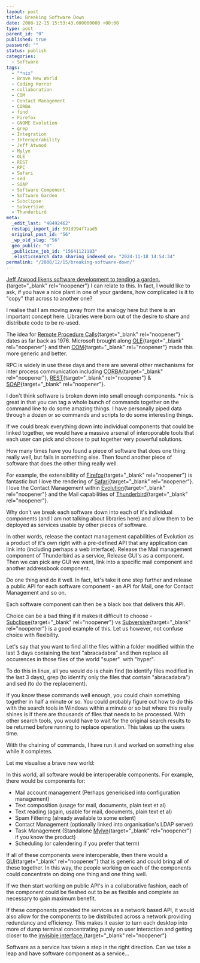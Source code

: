 ```yaml
---
layout: post
title: Breaking Software Down
date: 2008-12-15 15:53:43.000000000 +00:00
type: post
parent_id: "0"
published: true
password: ""
status: publish
categories:
  - Software
tags:
  - "*nix"
  - Brave New World
  - Coding Horror
  - collaboration
  - COM
  - Contact Management
  - CORBA
  - find
  - Firefox
  - GNOME Evolution
  - grep
  - Integration
  - Interoperability
  - Jeff Atwood
  - Mylyn
  - OLE
  - REST
  - RPC
  - Safari
  - sed
  - SOAP
  - Software Component
  - Software Garden
  - Subclipse
  - Subversive
  - Thunderbird
meta:
  _edit_last: "48492462"
  restapi_import_id: 591d994f7aad5
  original_post_id: "56"
  _wp_old_slug: "56"
  geo_public: "0"
  _publicize_job_id: "15641121183"
  _elasticsearch_data_sharing_indexed_on: "2024-11-18 14:54:34"
permalink: "/2008/12/15/breaking-software-down/"
---
```


[Jeff Atwood likens software development to tending a garden.](http://www.codinghorror.com/blog/archives/000987.html "Tending Your Software Garden"){target="\_blank"
rel="noopener"} I can relate to this. In fact, I would like to ask, if you have
a nice plant in one of your gardens, how complicated is it to \"copy\" that
across to another one?

I realise that I am moving away from the analogy here but there is an important
concept here. Libraries were born out of the desire to share and distribute code
to be re-used.

The idea for
[Remote Procedure Calls](http://en.wikipedia.org/wiki/Remote_procedure_call "Remote Procedure Call"){target="\_blank"
rel="noopener"} dates as far back as 1976. Microsoft brought along
[OLE](http://en.wikipedia.org/wiki/Object_Linking_and_Embedding "Object Linking and Embedding"){target="\_blank"
rel="noopener"} and then
[COM](http://en.wikipedia.org/wiki/Component_Object_Model "Component Object Model"){target="\_blank"
rel="noopener"} made this more generic and better.

RPC is widely in use these days and there are several other mechanisms for inter
process communication including
[CORBA](http://en.wikipedia.org/wiki/CORBA "Common Object Request Broker Architecture"){target="_blank"
rel="noopener"},
[REST](http://en.wikipedia.org/wiki/REST "Representational State Transfer"){target="\_blank"
rel="noopener"} & [SOAP](http://en.wikipedia.org/wiki/SOAP_(protocol) "Simple
Object Access Protocol"){target="\_blank" rel="noopener"}.

I don\'t think software is broken down into small enough components. \*nix is
great in that you can tag a whole bunch of commands together on the command line
to do some amazing things. I have personally piped data through a dozen or so
commands and scripts to do some interesting things.

If we could break everything down into individual components that could be
linked together, we would have a massive arsenal of interoporable tools that
each user can pick and choose to put together very powerful solutions.

How many times have you found a piece of software that does one thing really
well, but fails in something else. Then found another piece of software that
does the other thing really well.

For example, the extensibility of
[Firefox](http://www.mozilla.org/firefox "Firefox"){target="\_blank"
rel="noopener"} is fantastic but I love the rendering of
[Safari](http://www.apple.com/safari/ "Safari Web Browser"){target="\_blank"
rel="noopener"}. I love the Contact Management within
[Evolution](http://projects.gnome.org/evolution/ "Evolution"){target="\_blank"
rel="noopener"} and the Mail capabilities of
[Thunderbird](http://www.mozilla.org/thunderbird "Thunderbird"){target="\_blank"
rel="noopener"}.

Why don\'t we break each software down into each of it\'s individual components
(and I am not talking about libraries here) and allow them to be deployed as
services usable by other pieces of software.

In other words, release the contact management capabilities of Evolution as a
product of it\'s own right with a pre-defined API that any application can link
into (including perhaps a web interface). Release the Mail management component
of Thunderbird as a service, Release GUI\'s as a component. Then we can pick any
GUI we want, link into a specific mail component and another addressbook
component.

Do one thing and do it well. In fact, let\'s take it one step further and
release a public API for each software component - an API for Mail, one for
Contact Management and so on.

Each software component can then be a black box that delivers this API.

Choice can be a bad thing if it makes it difficult to choose -
[Subclipse](http://subclipse.tigris.org "Subclipse"){target="\_blank"
rel="noopener"} vs
[Subversive](http://www.eclipse.org/subversive "Subversive"){target="\_blank"
rel="noopener"} is a good example of this. Let us however, not confuse choice
with flexibility.

Let\'s say that you want to find all the files within a folder modified within
the last 3 days containing the text \"abracadabra\" and then replace all
occurences in those files of the world \"super\"  with \"hyper\".

To do this in linux, all you would do is chain find (to identify files modified
in the last 3 days), grep (to identify only the files that contain
\"abracadabra\") and sed (to do the replacement).

If you know these commands well enough, you could chain something together in
half a minute or so. You could probably figure out how to do this with the
search tools in Windows within a minute or so but where this really shines is if
there are thousands of files that needs to be processed. With other search
tools, you would have to wait for the original search results to be returned
before running to replace operation. This takes up the users time.

With the chaining of commands, I have run it and worked on something else while
it completes.

Let me visualise a brave new world:

In this world, all software would be interoperable components. For example,
there would be components for:

- Mail account management (Perhaps genericised into configuration management)
- Text composition (usage for mail, documents, plain text et al)
- Text reading (again, usable for mail, documents, plain text et al)
- Spam Filtering (already available to some extent)
- Contact Management (optionally linked into organisation\'s LDAP server)
- Task Management (Standalone
  [Mylyn](http://www.eclipse.org/mylyn/ "Eclipse - Mylyn"){target="\_blank"
  rel="noopener"} if you know the product)
- Scheduling (or calendering if you prefer that term)

If all of these components were interoperable, then there would a
[GUI](http://en.wikipedia.org/wiki/Graphical_user_interface "Graphical User Interface"){target="\_blank"
rel="noopener"} that is generic and could bring all of these together. In this
way, the people working on each of the components could concentrate on doing one
thing and one thing well.

If we then start working on public API\'s in a collaborative fashion, each of
the component could be fleshed out to be as flexible and complete as necessary
to gain maximum benefit.

If these components provided the services as a network based API, it would also
allow for the components to be distributed across a network providing redundancy
and efficiency. This makes it easier to turn each desktop into more of dump
terminal concentrating purely on user interaction and getting closer to the
[invisible interface.](http://drone-ah.com/2008/12/12/invisible-interface/ "Invisible Interface"){target="\_blank"
rel="noopener"}

Software as a service has taken a step in the right direction. Can we take a
leap and have software component as a service\...
